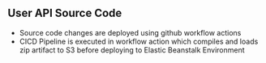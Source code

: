 User API Source Code
---------------------

- Source code changes are deployed using github workflow actions
- CICD Pipeline is executed in workflow action which compiles and loads zip artifact to S3 before deploying to Elastic Beanstalk Environment